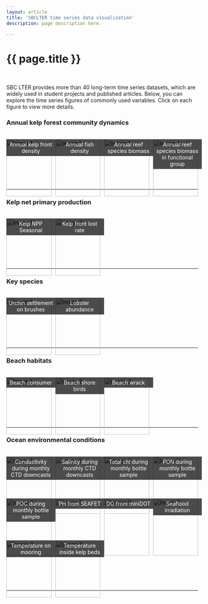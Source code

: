 ```yaml
---
layout: article
title: 'SBCLTER time series data visualization'
description: page description here.

---
```

<style>
        .image-grid {
            display: grid;
            grid-template-columns: repeat(4, 1fr);
            gap: 10px;
        }

        .image-grid-item {
            width: 100%;
            height: 100;
        }

        .image-clickable img {
            width: 100%;
            height: 150px;
            display: block;
            object-fit: cover;
        }

        .lightbox {
            display: none;
            position: fixed;
            top: 0;
            left: 0;
            width: 100%;
            height: 100%;
            background-color: rgba(0, 0, 0, 0.7);
            z-index: 9999; /* Place the lightbox above other elements */

        }

        .lightbox img {
            display: block;
            max-width: 90%;
            max-height: 90%;
            margin: auto;
            margin-top: 5%;
            z-index: 10000; /* Place the lightbox above other elements */
        }
         .image-container {
            position: relative;
        }

        .image-description {
            position: absolute;
            top: 0;
            left: 0;
            width: 100%;
            background-color: rgba(0, 0, 0, 0.7);
            color: #fff;
            padding: 5px;
            font-size: 14px;
            text-align: center;
            opacity:1;
            transition: opacity 0.3s;
        }
          .image-container:hover .image-description {
            opacity: 1;
        }

    </style>



<div id="graph-container">
    <h1>{{ page.title }}</h1>
    <br>
    <p>SBC LTER provides more than 40 long-term time series datasets, which are widely used in student projects and published articles. Below, you can explore the time series figures of commonly used variables. Click on each figure to view more details. </p> 

 <h3 class="">Annual kelp forest community dynamics</h3>
 <br>
  

 <div class="image-grid">
        <div class="image-grid-item">
            <div class="image-container image-clickable" data-highres="https://sbclter.msi.ucsb.edu/external/Documents/data_vis/figures/Annual_reef_kelp.png">
                <img src="https://sbclter.msi.ucsb.edu/external/Documents/data_vis/thumb_figures/Annual_reef_kelp.png" alt="Image 1">
                <div class="image-description">Annual kelp front density</div>
            </div>
        </div>
        <div class="image-grid-item">
            <div class="image-container image-clickable" data-highres="https://sbclter.msi.ucsb.edu/external/Documents/data_vis/figures/Annual_reef_fish.png">
                <img src="https://sbclter.msi.ucsb.edu/external/Documents/data_vis/thumb_figures/Annual_reef_fish.png" alt="Image 1" >
                <div class="image-description">Annual fish density</div>
            </div>
        </div>
        <div class="image-grid-item">
            <div class="image-container image-clickable" 
            data-highres="https://sbclter.msi.ucsb.edu/external/Documents/data_vis/figures/Annual_reef_species_biomass_all_species.png">
                <img src="https://sbclter.msi.ucsb.edu/external/Documents/data_vis/thumb_figures/Annual_reef_species_biomass_all_species.png" alt="Image 3" >
                <div class="image-description">Annual reef species biomass</div>
            </div>
        </div>
        <div class="image-grid-item">
            <div class="image-container image-clickable" 
            data-highres="https://sbclter.msi.ucsb.edu/external/Documents/data_vis/figures/Annual_reef_species_biomass_in_functional_groups.png">
                <img src="https://sbclter.msi.ucsb.edu/external/Documents/data_vis/thumb_figures/Annual_reef_species_biomass_in_functional_groups.png" alt="Image 4">
                <div class="image-description">Annual reef species biomass in functional group</div>
            </div>
        </div>
        <!-- Add more image-grid-item divs as needed -->
    </div>
         <br>
        <hr>  

  <h3 class="">Kelp net primary production</h3>
 <br>
        

<div class="image-grid">
        <div class="image-grid-item">
            <div class="image-container image-clickable" 
            data-highres="https://sbclter.msi.ucsb.edu/external/Documents/data_vis/figures/Kelp_NPP_Seasonal.png">
                <img src="https://sbclter.msi.ucsb.edu/external/Documents/data_vis/thumb_figures/Kelp_NPP_Seasonal.png" alt="Image 1"  height="100">
                <div class="image-description">Kelp NPP Seasonal</div>
            </div>
        </div>
        <div class="image-grid-item">
            <div class="image-container image-clickable" 
            data-highres="https://sbclter.msi.ucsb.edu/external/Documents/data_vis/figures/Kelp_lostrate_at_site.png">
                <img src="https://sbclter.msi.ucsb.edu/external/Documents/data_vis/thumb_figures/Kelp_lostrate_at_site.png" alt="Image 2"   height="100">
                <div class="image-description">Kelp front lost rate</div>
            </div>
        </div>
    </div>
       <br>
        <hr>  
  <h3 class="">Key species</h3>
 <br>
        

<div class="image-grid">
        <div class="image-grid-item">
            <div class="image-container image-clickable" 
            data-highres="https://sbclter.msi.ucsb.edu/external/Documents/data_vis/figures/Urchin_settlement.png">
                <img src="https://sbclter.msi.ucsb.edu/external/Documents/data_vis/thumb_figures/Urchin_settlement.png" alt="Image 1"  height="100">
                <div class="image-description">Urchin settlement on brushes</div>
            </div>
        </div>
        <div class="image-grid-item">
            <div class="image-container image-clickable" 
            data-highres="https://sbclter.msi.ucsb.edu/external/Documents/data_vis/figures/Lobster_abundance.png" >
                <img src="https://sbclter.msi.ucsb.edu/external/Documents/data_vis/thumb_figures/Lobster_abundance.png" alt="Image 2"   height="100">
                <div class="image-description">Lobster abundance</div>
            </div>
        </div>
    </div>
       <br>
        <hr>  


 <h3 class="">Beach habitats</h3>
 <br>
        

<div class="image-grid">
        <div class="image-grid-item">
            <div class="image-container image-clickable" 
            data-highres="https://sbclter.msi.ucsb.edu/external/Documents/data_vis/figures/Beach_consumer_at_site.png">
                <img src="https://sbclter.msi.ucsb.edu/external/Documents/data_vis/thumb_figures/Beach_consumer_at_site.png" alt="Image 1"  height="100">
                <div class="image-description">Beach consumer</div>
            </div>
        </div>
        <div class="image-grid-item">
            <div class="image-container image-clickable" 
            data-highres="https://sbclter.msi.ucsb.edu/external/Documents/data_vis/figures/Beach_shore_bird_at_site.png">
                <img src="https://sbclter.msi.ucsb.edu/external/Documents/data_vis/thumb_figures/Beach_shore_bird_at_site.png" alt="Image 2"   height="100">
                <div class="image-description">Beach shore birds</div>
            </div>
        </div>
        <div class="image-grid-item">
            <div class="image-container image-clickable" 
            data-highres="https://sbclter.msi.ucsb.edu/external/Documents/data_vis/figures/Beach_wrack_cover_at_site.png">
                <img src="https://sbclter.msi.ucsb.edu/external/Documents/data_vis/thumb_figures/Beach_wrack_cover_at_site.png" alt="Image 3"   height="100">
                <div class="image-description">Beach wrack</div>
            </div>
        </div>
    </div>
       <br>
        <hr>  

<h3 class="">Ocean environmental conditions</h3>
 <br>
        

<div class="image-grid">
        <div class="image-grid-item">
            <div class="image-container image-clickable" 
            data-highres="https://sbclter.msi.ucsb.edu/external/Documents/data_vis/figures/Monthly_Ocean_downcast_conductivity.png" >
                <img src="https://sbclter.msi.ucsb.edu/external/Documents/data_vis/thumb_figures/Monthly_Ocean_downcast_conductivity.png" alt="Image 1"  height="100">
                <div class="image-description">Conductivity during monthly CTD downcasts </div>
            </div>
        </div>
        <div class="image-grid-item">
            <div class="image-container image-clickable" 
            data-highres="https://sbclter.msi.ucsb.edu/external/Documents/data_vis/figures/Monthly_Ocean_downcast_salinity.png" >
                <img src="https://sbclter.msi.ucsb.edu/external/Documents/data_vis/thumb_figures/Monthly_Ocean_downcast_salinity.png" alt="Image 1"  height="100">
                <div class="image-description">Salinity during monthly CTD downcasts </div>
            </div>
        </div>
        <div class="image-grid-item">
            <div class="image-container image-clickable" 
            data-highres="https://sbclter.msi.ucsb.edu/external/Documents/data_vis/figures/Monthly_Ocean_chem_totalChl.png">
                <img src="https://sbclter.msi.ucsb.edu/external/Documents/data_vis/thumb_figures/Monthly_Ocean_chem_totalChl.png" alt="Image 2"   height="100">
                <div class="image-description">Total chl during monthly bottle sample</div>
            </div>
        </div>
        <div class="image-grid-item">
            <div class="image-container image-clickable" 
            data-highres="https://sbclter.msi.ucsb.edu/external/Documents/data_vis/figures/Monthly_Ocean_chem_PON.png">
                <img src="https://sbclter.msi.ucsb.edu/external/Documents/data_vis/thumb_figures/Monthly_Ocean_chem_PON.png" alt="Image 3"   height="100">
                <div class="image-description">PON during monthly bottle sample</div>
            </div>
        </div>
        <div class="image-grid-item">
            <div class="image-container image-clickable" 
            data-highres="https://sbclter.msi.ucsb.edu/external/Documents/data_vis/figures/Monthly_Ocean_chem_POC.png" >
                <img src="https://sbclter.msi.ucsb.edu/external/Documents/data_vis/thumb_figures/Monthly_Ocean_chem_POC.png" alt="Image 3"   height="100">
                <div class="image-description">POC during monthly bottle sample</div>
            </div>
        </div>
        <div class="image-grid-item">
            <div class="image-container image-clickable" 
            data-highres="https://sbclter.msi.ucsb.edu/external/Documents/data_vis/figures/PH_at_site.png" >
                <img src="https://sbclter.msi.ucsb.edu/external/Documents/data_vis/thumb_figures/PH_at_site.png" alt="Image 3"   height="100">
                <div class="image-description">PH from SEAFET</div>
            </div>
        </div>
          <div class="image-grid-item">
            <div class="image-container image-clickable" 
            data-highres="https://sbclter.msi.ucsb.edu/external/Documents/data_vis/figures/DO_saturation_at_site.png">
                <img src="https://sbclter.msi.ucsb.edu/external/Documents/data_vis/thumb_figures/DO_saturation_at_site.png" alt="Image 3"   height="100">
                <div class="image-description">DO from miniDOT</div>
            </div>
        </div>
        <div class="image-grid-item">
            <div class="image-container image-clickable" 
            data-highres="https://sbclter.msi.ucsb.edu/external/Documents/data_vis/figures/Light_at_site.png">
                <img src="https://sbclter.msi.ucsb.edu/external/Documents/data_vis/thumb_figures/Light_at_site.png" alt="Image 3"   height="100">
                <div class="image-description">Seaflood irradiation</div>
            </div>
        </div>
        <div class="image-grid-item">
            <div class="image-container image-clickable" 
            data-highres="https://sbclter.msi.ucsb.edu/external/Documents/data_vis/figures/Temp_on_mooring_at_site.png" >
                <img src="https://sbclter.msi.ucsb.edu/external/Documents/data_vis/thumb_figures/Temp_on_mooring_at_site.png" alt="Image 3"   height="100">
                <div class="image-description">Temperature on mooring</div>
            </div>
        </div>
         <div class="image-grid-item">
            <div class="image-container image-clickable" 
            data-highres="https://sbclter.msi.ucsb.edu/external/Documents/data_vis/figures/Temp_inside_kelp_bed_at_site.png">
                <img src="https://sbclter.msi.ucsb.edu/external/Documents/data_vis/thumb_figures/Temp_inside_kelp_bed_at_site.png" alt="Image 3"   height="100">
                <div class="image-description">Temperature inside kelp beds</div>
            </div>
        </div>
    </div>
       <br>
        <hr>  

<div class="lightbox" onclick="closeLightbox()">
        <img src="" alt="Image" id="lightbox-image">
    </div>


<script>

        const imageClickables = document.querySelectorAll('.image-clickable');
        const lightbox = document.querySelector('.lightbox');
        const lightboxImage = document.querySelector('#lightbox-image');

        imageClickables.forEach((imageClickable) => {
            imageClickable.addEventListener('click', () => {
                const highResUrl = imageClickable.dataset.highres;
                lightbox.style.display = 'block';
                lightboxImage.src = highResUrl;
            });
        });

        function closeLightbox() {
            lightbox.style.display = 'none';
        }
    </script>
</div>